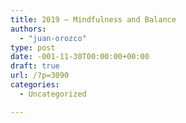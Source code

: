 ```yaml
---
title: 2019 – Mindfulness and Balance
authors: 
  - "juan-orozco"
type: post
date: -001-11-30T00:00:00+00:00
draft: true
url: /?p=3090
categories:
  - Uncategorized

---
```


